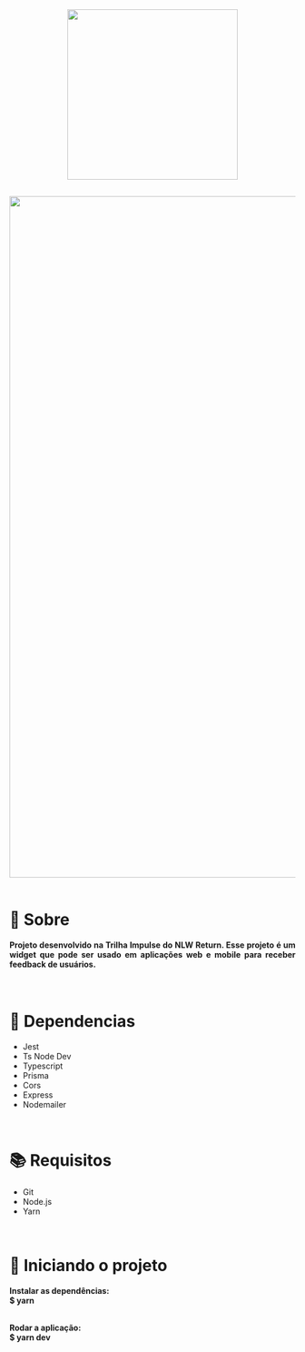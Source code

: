 <div align="center">
  <img src="https://user-images.githubusercontent.com/67304453/170726643-f17beb77-c322-4b40-b96c-e1d26c129f91.svg" width="300" >
</div>

##

<img src="https://user-images.githubusercontent.com/67304453/170810562-23c79451-935e-41c4-b408-fe37621e3e8a.png" width="1200"/>

<br>
<br>

<h1>📃 Sobre</h1>
 
<h4 align="justify">Projeto desenvolvido na Trilha Impulse do NLW Return. Esse projeto é um widget que pode ser usado em aplicações web e mobile para receber feedback de usuários.</h4>

<br>

<h1>🔧 Dependencias</h1>

<ul>
  <li>Jest</li>
  <li>Ts Node Dev</li> 
  <li>Typescript</li>
  <li>Prisma</li>
  <li>Cors</li> 
  <li>Express</li>
  <li>Nodemailer</li> 
</ul>

<br>

<h1>📚 Requisitos</h1>

<ul>
  <li>Git</li>
  <li>Node.js</li>
  <li>Yarn</li>
</ul>

<br>
   
<h1>🚀 Iniciando o projeto</h1>

<h4>
  Instalar as dependências:
  <br>
  $ yarn
  
  <br>
  <br>
  
  Rodar a aplicação:
  <br>
  $ yarn dev
</h4>
